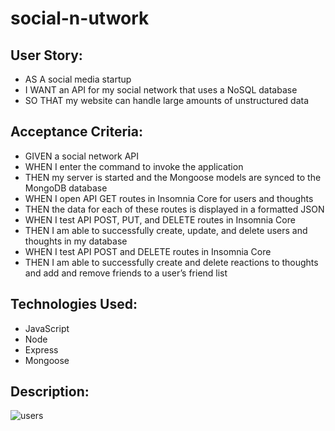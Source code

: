 # social-n-utwork

## User Story: 

* AS A social media startup
* I WANT an API for my social network that uses a NoSQL database
* SO THAT my website can handle large amounts of unstructured data

## Acceptance Criteria: 

* GIVEN a social network API
* WHEN I enter the command to invoke the application
* THEN my server is started and the Mongoose models are synced to the MongoDB database
* WHEN I open API GET routes in Insomnia Core for users and thoughts
* THEN the data for each of these routes is displayed in a formatted JSON
* WHEN I test API POST, PUT, and DELETE routes in Insomnia Core
* THEN I am able to successfully create, update, and delete users and thoughts in my database
* WHEN I test API POST and DELETE routes in Insomnia Core
* THEN I am able to successfully create and delete reactions to thoughts and add and remove friends to a user’s friend list

## Technologies Used:

* JavaScript
* Node
* Express
* Mongoose

## Description:

![users](https://user-images.githubusercontent.com/112996304/220786981-5f11e2f8-1022-4fa8-ade9-8bde5c0bb12e.gif)
